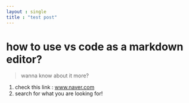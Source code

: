 ```yaml
---
layout : single
title : "test post"
---
```

# how to use vs code as a markdown editor?

> wanna know about it more?
1. check this link : www.naver.com
2. search for what you are looking for!